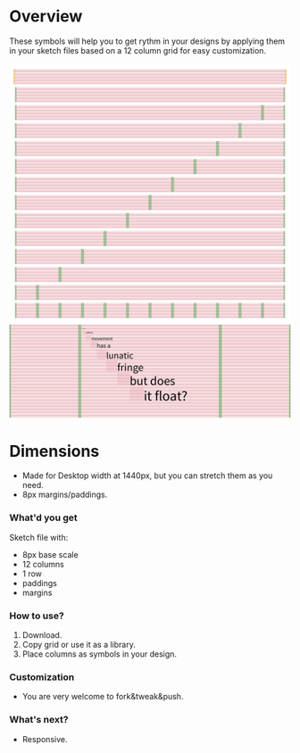 # Overview
These symbols will help you to get rythm in your designs by applying them in your sketch files based on a 12 column grid for easy customization.

![12 column grid](/doc/grid.png)
![vertical rythm](/doc/vertical-grid.png)


# Dimensions
* Made for Desktop width at 1440px, but you can stretch them as you need.
* 8px margins/paddings.

### What'd you get
Sketch file with:
* 8px base scale
* 12 columns
* 1 row
* paddings
* margins

### How to use?
1. Download.
2. Copy grid or use it as a library.
3. Place columns as symbols in your design.

### Customization
* You are very welcome to fork&tweak&push.

### What's next?
* Responsive.
